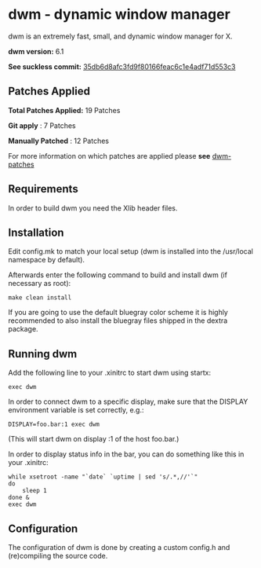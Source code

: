 dwm - dynamic window manager
============================
dwm is an extremely fast, small, and dynamic window manager for X.

**dwm version:** 6.1

**See suckless commit:** [35db6d8afc3fd9f80166feac6c1e4adf71d553c3](http://git.suckless.org/dwm/commit/?id=35db6d8afc3fd9f80166feac6c1e4adf71d553c3)

Patches Applied
---------------
**Total Patches Applied:** 19 Patches

**Git apply**			 : 7 Patches

**Manually Patched**	 : 12 Patches

For more information on which patches are applied please **see** [dwm-patches](https://github.com/gstk/dwm-patches)

Requirements
------------
In order to build dwm you need the Xlib header files.


Installation
------------
Edit config.mk to match your local setup (dwm is installed into
the /usr/local namespace by default).

Afterwards enter the following command to build and install dwm (if
necessary as root):

    make clean install

If you are going to use the default bluegray color scheme it is highly
recommended to also install the bluegray files shipped in the dextra package.


Running dwm
-----------
Add the following line to your .xinitrc to start dwm using startx:

    exec dwm

In order to connect dwm to a specific display, make sure that
the DISPLAY environment variable is set correctly, e.g.:

    DISPLAY=foo.bar:1 exec dwm

(This will start dwm on display :1 of the host foo.bar.)

In order to display status info in the bar, you can do something
like this in your .xinitrc:

    while xsetroot -name "`date` `uptime | sed 's/.*,//'`"
    do
    	sleep 1
    done &
    exec dwm


Configuration
-------------
The configuration of dwm is done by creating a custom config.h
and (re)compiling the source code.
